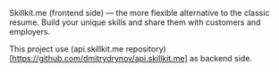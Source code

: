 Skillkit.me (frontend side) — the more flexible alternative to the classic resume.
Build your unique skills and share them with customers and employers.

This project use (api.skillkit.me repository)[https://github.com/dmitrydrynov/api.skillkit.me] as backend side. 
